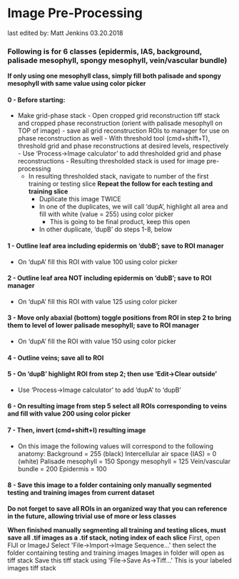 # Image Pre-Processing
last edited by: Matt Jenkins
03.20.2018
### Following is for 6 classes (epidermis, IAS, background, palisade mesophyll, spongy mesophyll, vein/vascular bundle)
**If only using one mesophyll class, simply fill both palisade and spongy mesophyll with same value using color picker**
#### 0 - Before starting:
- Make grid-phase stack
        - Open cropped grid reconstruction tiff stack and cropped phase reconstruction (orient with palisade mesophyll on TOP of image)
            - save all grid reconstruction ROIs to manager for use on phase reconstruction as well
        - With threshold tool (cmd+shift+T), threshold grid and phase reconstructions at desired levels, respectively
        - Use ‘Process->Image calculator’ to add thresholded grid and phase reconstructions
        - Resulting thresholded stack is used for image pre-processing
    - In resulting thresholded stack, navigate to number of the first training or testing slice
        **Repeat the follow for each testing and training slice**
        - Duplicate this image TWICE
        - In one of the duplicates, we will call ‘dupA’, highlight all area and fill with white (value = 255) using color picker
            - This is going to be final product, keep this open
        - In other duplicate, ‘dupB’ do steps 1-8, below

#### 1 - Outline leaf area including epidermis on ‘dubB’; save to ROI manager
- On ‘dupA’ fill this ROI with value 100 using color picker
#### 2 - Outline leaf area NOT including epidermis on ‘dubB’; save to ROI manager
- On ‘dupA’ fill this ROI with value 125 using color picker
#### 3 - Move only abaxial (bottom) toggle positions from ROI in step 2 to bring them to level of lower palisade mesophyll; save to ROI manager
- On ‘dupA’ fill the ROI with value 150 using color picker
#### 4 - Outline veins; save all to ROI
#### 5 - On ‘dupB’ highlight ROI from step 2; then use ‘Edit->Clear outside’
- Use ‘Process->Image calculator’ to add ‘dupA’ to ‘dupB’
#### 6 - On resulting image from step 5 select all ROIs corresponding to veins and fill with value 200 using color picker
#### 7 - Then, invert (cmd+shift+I) resulting image
- On this image the following values will correspond to the following anatomy:
Background = 255 (black)
Intercellular air space (IAS) = 0 (white)
Palisade mesophyll = 150
Spongy mesophyll = 125
Vein/vascular bundle = 200
Epidermis = 100
#### 8 - Save this image to a folder containing only manually segmented testing and training images from current dataset
**Do not forget to save all ROIs in an organized way that you can reference in the future, allowing trivial use of more or less classes**

**When finished manually segmenting all training and testing slices, must save all .tif images as a .tif stack, noting index of each slice**
    First, open FIJI or ImageJ
    Select 'File->Import->Image Sequence...' then select the folder containing testing and training images
    Images in folder will open as tiff stack
    Save this tiff stack using 'File->Save As->Tiff...'
    This is your labeled images tiff stack

